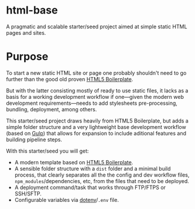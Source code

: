# html-base
A pragmatic and scalable starter/seed project aimed at simple static HTML pages and sites.

# Purpose

To start a new static HTML site or page one probably shouldn't need to go further than the good old proven [HTML5 Boilerplate](https://html5boilerplate.com).

But with the latter consisting mostly of ready to use static files, it lacks as a basis for a working development workflow if one—given the modern web development requirements—needs to add stylesheets pre-processing, bundling, deployment, among others.

This starter/seed project draws heavily from HTML5 Boilerplate, but adds a simple folder structure and a very lightweight base development workflow (based on [Gulp](https://gulpjs.com)) that allows for expansion to include aditional features and building pipeline steps.

With this starter/seed you will get:

- A modern template based on [HTML5 Boilerplate](https://html5boilerplate.com).
- A sensible folder structure with a `dist` folder and a minimal build process, that clearly separates all the the config and dev workflow files, `npm_modules`/dependencies, etc, from the files that need to be deployed.
- A deployment command/task that works through FTP/FTPS or SSH/SFTP.
- Configurable variables via [dotenv](https://github.com/motdotla/dotenv)/`.env` file.